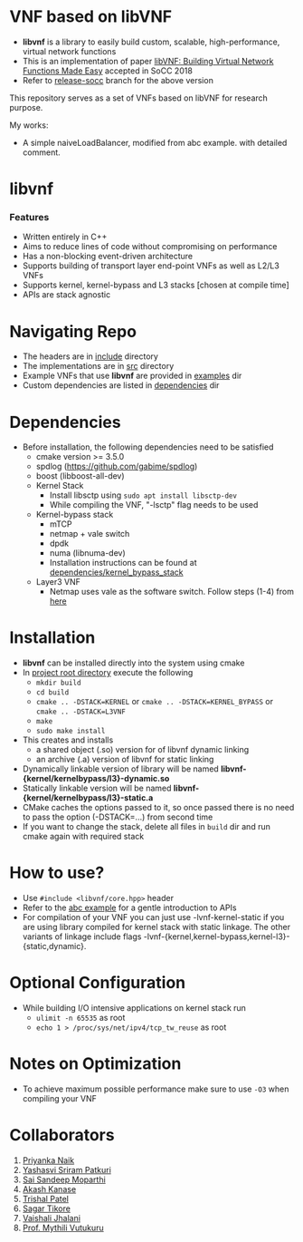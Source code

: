 # VNF based on libVNF

* **libvnf** is a library to easily build custom, scalable, high-performance, virtual network functions
* This is an implementation of paper [libVNF: Building Virtual Network Functions Made Easy](https://www.cse.iitb.ac.in/~mythili/research/papers/2018-libvnf-socc.pdf) accepted in SoCC 2018
* Refer to [release-socc](https://github.com/networkedsystemsIITB/libVNF/tree/release-socc) branch for the above version

This repository serves as a set of VNFs based on libVNF for research purpose.

My works:
- A simple naiveLoadBalancer, modified from abc example. with detailed comment.

# libvnf

### Features
* Written entirely in C++
* Aims to reduce lines of code without compromising on performance
* Has a non-blocking event-driven architecture
* Supports building of transport layer end-point VNFs as well as L2/L3 VNFs
* Supports kernel, kernel-bypass and L3 stacks \[chosen at compile time\]
* APIs are stack agnostic

# Navigating Repo
* The headers are in [include](include) directory
* The implementations are in [src](src) directory
* Example VNFs that use **libvnf** are provided in [examples](examples) dir
* Custom dependencies are listed in [dependencies](dependencies) dir

# Dependencies
* Before installation, the following dependencies need to be satisfied
    * cmake version >= 3.5.0
    * spdlog (https://github.com/gabime/spdlog)
    * boost (libboost-all-dev)
    * Kernel Stack
        * Install libsctp using `sudo apt install libsctp-dev`
        * While compiling the VNF, "-lsctp" flag needs to be used
    * Kernel-bypass stack
        * mTCP
        * netmap + vale switch
        * dpdk
        * numa (libnuma-dev)
        * Installation instructions can be found at [dependencies/kernel_bypass_stack](dependencies/kernel_bypass_stack)
    * Layer3 VNF
        * Netmap uses vale as the software switch. Follow steps (1-4) from [here](https://github.com/networkedsystemsIITB/Modified_mTCP/blob/master/mTCP_over_Netmap/docs/netmap_docs/user_manual.pdf)


# Installation
* **libvnf** can be installed directly into the system using cmake
* In [project root directory](.) execute the following
    * `mkdir build`
    * `cd build`
    * `cmake .. -DSTACK=KERNEL` or `cmake .. -DSTACK=KERNEL_BYPASS` or `cmake .. -DSTACK=L3VNF` 
    * `make`
    * `sudo make install`
* This creates and installs
    * a shared object (.so) version for of libvnf dynamic linking
    * an archive (.a) version of libvnf for static linking
* Dynamically linkable version of library will be named **libvnf-{kernel/kernelbypass/l3}-dynamic.so**
* Statically linkable version will be named **libvnf-{kernel/kernelbypass/l3}-static.a**
* CMake caches the options passed to it, so once passed there is no need to pass the option (-DSTACK=...) from second time
* If you want to change the stack, delete all files in `build` dir and run cmake again with required stack

# How to use?
* Use `#include <libvnf/core.hpp>` header
* Refer to the [abc example](examples/abc) for a gentle introduction to APIs
* For compilation of your VNF you can just use -lvnf-kernel-static if you are using library compiled for kernel stack with static linkage. The other variants of linkage include flags -lvnf-{kernel,kernel-bypass,kernel-l3}-{static,dynamic}.

# Optional Configuration
* While building I/O intensive applications on kernel stack run
    * `ulimit -n 65535` as root
    * `echo 1 > /proc/sys/net/ipv4/tcp_tw_reuse` as root

# Notes on Optimization
* To achieve maximum possible performance make sure to use `-O3` when compiling your VNF

# Collaborators
1. [Priyanka Naik](https://www.cse.iitb.ac.in/~ppnaik/)
1. [Yashasvi Sriram Patkuri](https://github.com/Yashasvi-Sriram)
1. [Sai Sandeep Moparthi](https://github.com/sandeep-END)
1. [Akash Kanase](https://in.linkedin.com/in/akashkanase)
1. [Trishal Patel](https://www.cse.iitb.ac.in/~trishal/)
1. [Sagar Tikore](https://www.cse.iitb.ac.in/~sagart/)
1. [Vaishali Jhalani](https://www.cse.iitb.ac.in/~vaishali/)
1. [Prof. Mythili Vutukuru](https://www.cse.iitb.ac.in/~mythili/)
